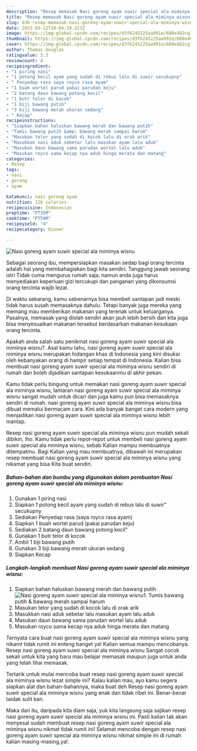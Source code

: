 ```yaml
---
description: "Resep memasak Nasi goreng ayam suwir special ala miminya wisnu yang enak Untuk Jualan"
title: "Resep memasak Nasi goreng ayam suwir special ala miminya wisnu yang enak Untuk Jualan"
slug: 636-resep-memasak-nasi-goreng-ayam-suwir-special-ala-miminya-wisnu-yang-enak-untuk-jualan
date: 2021-03-12T20:04:19.221Z
image: https://img-global.cpcdn.com/recipes/d3f6245225aa991e/680x482cq70/nasi-goreng-ayam-suwir-special-ala-miminya-wisnu-foto-resep-utama.jpg
thumbnail: https://img-global.cpcdn.com/recipes/d3f6245225aa991e/680x482cq70/nasi-goreng-ayam-suwir-special-ala-miminya-wisnu-foto-resep-utama.jpg
cover: https://img-global.cpcdn.com/recipes/d3f6245225aa991e/680x482cq70/nasi-goreng-ayam-suwir-special-ala-miminya-wisnu-foto-resep-utama.jpg
author: Thomas Douglas
ratingvalue: 3.3
reviewcount: 4
recipeingredient:
- "1 piring nasi"
- "1 potong kecil ayam yang sudah di rebus lalu di suwir secukupny"
- " Penyedap rasa saya royco rasa ayam"
- "1 buah wortel parud pakai parudan keju"
- "2 batang daun bawang potong kecil"
- "1 butr telor di kocok"
- "1 biji bawang putih"
- "3 biji bawang merah ukuran sedang"
- " Kecap"
recipeinstructions:
- "Siapkan bahan haluskan bawang merah dan bawang putih"
- "Tumis bawang putih &amp; bawang merah sampai harum"
- "Masukan telor yang sudah di kocok lalu di orak arik"
- "Masukkan nasi aduk sebetar lalu masukan ayam lalu aduk"
- "Masukan daun bawang sama parudan wortel lalu aduk"
- "Masukan royco sama kecap nya aduk hinga merata dan matang"
categories:
- Resep
tags:
- nasi
- goreng
- ayam

katakunci: nasi goreng ayam 
nutrition: 126 calories
recipecuisine: Indonesian
preptime: "PT35M"
cooktime: "PT59M"
recipeyield: "4"
recipecategory: Dinner

---
```



![Nasi goreng ayam suwir special ala miminya wisnu](https://img-global.cpcdn.com/recipes/d3f6245225aa991e/680x482cq70/nasi-goreng-ayam-suwir-special-ala-miminya-wisnu-foto-resep-utama.jpg)

Sebagai seorang ibu, mempersiapkan masakan sedap bagi orang tercinta adalah hal yang membahagiakan bagi kita sendiri. Tanggung jawab seorang istri Tidak cuma mengurus rumah saja, namun anda juga harus menyediakan keperluan gizi tercukupi dan panganan yang dikonsumsi orang tercinta wajib lezat.

Di waktu  sekarang, kamu sebenarnya bisa membeli santapan jadi meski tidak harus susah memasaknya dahulu. Tetapi banyak juga mereka yang memang mau memberikan makanan yang terenak untuk keluarganya. Pasalnya, memasak yang diolah sendiri akan jauh lebih bersih dan kita juga bisa menyesuaikan makanan tersebut berdasarkan makanan kesukaan orang tercinta. 



Apakah anda salah satu penikmat nasi goreng ayam suwir special ala miminya wisnu?. Asal kamu tahu, nasi goreng ayam suwir special ala miminya wisnu merupakan hidangan khas di Indonesia yang kini disukai oleh kebanyakan orang di hampir setiap tempat di Indonesia. Kalian bisa membuat nasi goreng ayam suwir special ala miminya wisnu sendiri di rumah dan boleh dijadikan santapan kesukaanmu di akhir pekan.

Kamu tidak perlu bingung untuk memakan nasi goreng ayam suwir special ala miminya wisnu, lantaran nasi goreng ayam suwir special ala miminya wisnu sangat mudah untuk dicari dan juga kamu pun bisa memasaknya sendiri di rumah. nasi goreng ayam suwir special ala miminya wisnu bisa dibuat memalui bermacam cara. Kini ada banyak banget cara modern yang menjadikan nasi goreng ayam suwir special ala miminya wisnu lebih mantap.

Resep nasi goreng ayam suwir special ala miminya wisnu pun mudah sekali dibikin, lho. Kamu tidak perlu repot-repot untuk membeli nasi goreng ayam suwir special ala miminya wisnu, sebab Kalian mampu membuatnya ditempatmu. Bagi Kalian yang mau membuatnya, dibawah ini merupakan resep membuat nasi goreng ayam suwir special ala miminya wisnu yang nikamat yang bisa Kita buat sendiri.

<!--inarticleads1-->

##### Bahan-bahan dan bumbu yang digunakan dalam pembuatan Nasi goreng ayam suwir special ala miminya wisnu:

1. Gunakan 1 piring nasi
1. Siapkan 1 potong kecil ayam yang sudah di rebus lalu di suwir&#34; secukupny
1. Sediakan  Penyedap rasa (saya royco rasa ayam)
1. Siapkan 1 buah wortel parud (pakai parudan keju)
1. Sediakan 2 batang daun bawang potong kecil&#34;
1. Gunakan 1 butr telor di kocok
1. Ambil 1 biji bawang putih
1. Gunakan 3 biji bawang merah ukuran sedang
1. Siapkan  Kecap




<!--inarticleads2-->

##### Langkah-langkah membuat Nasi goreng ayam suwir special ala miminya wisnu:

1. Siapkan bahan haluskan bawang merah dan bawang putih
<img src="https://img-global.cpcdn.com/steps/466d8ad9a8bb4cc7/160x128cq70/nasi-goreng-ayam-suwir-special-ala-miminya-wisnu-langkah-memasak-1-foto.jpg" alt="Nasi goreng ayam suwir special ala miminya wisnu">1. Tumis bawang putih &amp; bawang merah sampai harum
1. Masukan telor yang sudah di kocok lalu di orak arik
1. Masukkan nasi aduk sebetar lalu masukan ayam lalu aduk
1. Masukan daun bawang sama parudan wortel lalu aduk
1. Masukan royco sama kecap nya aduk hinga merata dan matang




Ternyata cara buat nasi goreng ayam suwir special ala miminya wisnu yang nikamt tidak rumit ini enteng banget ya! Kalian semua mampu mencobanya. Resep nasi goreng ayam suwir special ala miminya wisnu Sangat cocok sekali untuk kita yang baru mau belajar memasak maupun juga untuk anda yang telah lihai memasak.

Tertarik untuk mulai mencoba buat resep nasi goreng ayam suwir special ala miminya wisnu lezat simple ini? Kalau kalian mau, ayo kamu segera siapkan alat dan bahan-bahannya, maka buat deh Resep nasi goreng ayam suwir special ala miminya wisnu yang enak dan tidak ribet ini. Benar-benar taidak sulit kan. 

Maka dari itu, daripada kita diam saja, yuk kita langsung saja sajikan resep nasi goreng ayam suwir special ala miminya wisnu ini. Pasti kalian tak akan menyesal sudah membuat resep nasi goreng ayam suwir special ala miminya wisnu nikmat tidak rumit ini! Selamat mencoba dengan resep nasi goreng ayam suwir special ala miminya wisnu nikmat simple ini di rumah kalian masing-masing,ya!.

